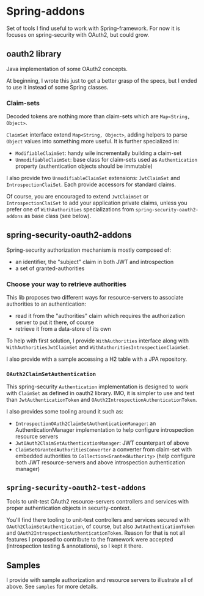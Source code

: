 # Spring-addons

Set of tools I find useful to work with Spring-framework.
For now it is focuses on spring-security with OAuth2, but could grow.

## oauth2 library

Java implementation of some OAuth2 concepts.

At beginning, I wrote this just to get a better grasp of the specs, but I ended to use it instead of some Spring classes.

### Claim-sets

Decoded tokens are nothing more than claim-sets which are `Map<String, Object>`.

`ClaimSet` interface extend `Map<String, Object>`, adding helpers to parse `Object` values into something more useful.
It is further specialized in:
 * `ModifiableClaimSet`: handy wile incrementally building a claim-set
 * `UnmodifiableClaimSet`: base class for claim-sets used as `Authentication` property (authentication objects should be immutable)

I also provide two `UnmodifiableClaimSet` extensions: `JwtClaimSet` and `IntrospectionClaiSet`. Each provide accessors for standard claims.

Of course, you are encouraged to extend  `JwtClaimSet` or `IntrospectionClaiSet` to add your application private claims, unless you prefer one of `WithAuthorities` specializations from `spring-security-oauth2-addons` as base class (see below).

## spring-security-oauth2-addons

Spring-security authorization mechanism is mostly composed of:
 * an identifier, the "subject" claim in both JWT and introspection
 * a set of granted-authorities

### Choose your way to retrieve authorities

This lib proposes two different ways for resource-servers to associate authorities to an authentication:
 * read it from the "authorities" claim which requires the authorization server to put it there, of course
 * retrieve it from a data-store of its own
 
To help with first solution, I provide `WithAuthorities` interface along with `WithAuthoritiesJwtClaimSet` and `WithAuthoritiesIntrospectionClaimSet`.

I also provide with a sample accessing a H2 table with a JPA repository.

### `OAuth2ClaimSetAuthentication`

This spring-security `Authentication` implementation is designed to work with `ClaimSet` as defined in oauth2 library.
IMO, it is simpler to use and test than `JwtAuthenticationToken` and `OAuth2IntrospectionAuthenticationToken`.

I also provides some tooling around it such as:
 * `IntrospectionOAuth2ClaimSetAuthenticationManager`: an AuthenticationManager implementation to help configure introspection resource servers
 * `JwtOAuth2ClaimSetAuthenticationManager`: JWT counterpart of above
 * `ClaimSetGrantedAuthoritiesConverter` a converter from claim-set with embedded authorities to `Collection<GrantedAuthority>` (help configure both JWT resource-servers and above introspection authentication manager)

## `spring-security-oauth2-test-addons`

Tools to unit-test OAuth2 resource-servers controllers and services with proper authentication objects in security-context.

You'll find there tooling to unit-test controllers and services secured with `OAuth2ClaimSetAuthentication`, of course,
but also `JwtAuthenticationToken` and `OAuth2IntrospectionAuthenticationToken`.
Reason for that is not all features I proposed to contribute to the framework were accepted (introspection testing & annotations), so I kept it there.
 
## Samples
I provide with sample authorization and resource servers to illustrate all of above. See `samples` for more details. 